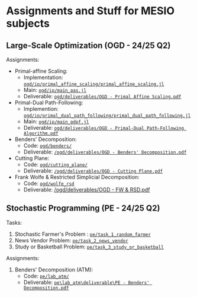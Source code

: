 # Assignments and Stuff for MESIO subjects

## Large-Scale Optimization (OGD - 24/25 Q2)

Assignments:

- Primal-affine Scaling: 
    - Implementation: [`ogd/ip/primal_affine_scaling/primal_affine_scaling.jl`](./ogd/ip/primal_affine_scaling/primal_affine_scaling.jl)
    - Main: [`ogd/ip/main_pas.jl`](./ogd/ip/main_pas.jl)
    - Deliverable: [`ogd/deliverables/OGD - Primal Affine Scaling.pdf`](./ogd/deliverables/OGD%20-%20Primal%20Affine%20Scaling.pdf)
- Primal-Dual Path-Following:
    - Implemention: [`ogd/ip/primal_dual_path_following/primal_dual_path_following.jl`](./ogd/ip/primal_dual_path_following/primal_dual_path_following.jl)
    - Main: [`ogd/ip/main_pdpf.jl`](./ogd/ip/main_pdpf.jl)
    - Deliverable: [``ogd/deliverables/OGD - Primal-Dual Path-Following Algorithm.pdf``](./ogd/deliverables/OGD%20-%20Primal-Dual%20Path-Following%20Algorithm.pdf)
- Benders' Decomposition:
    - Code: [`ogd/benders/`](./ogd/benders/)
    - Deliverable: [`/ogd/deliverables/OGD - Benders' Decomposition.pdf`](./ogd/deliverables/OGD%20-%20Benders'%20Decomposition.pdf)
- Cutting Plane:
    - Code: [`ogd/cutting_plane/`](./ogd/cutting_plane/)
    - Deliverable: [`/ogd/deliverables/OGD - Cutting Plane.pdf`](./ogd/deliverables/OGD%20-%20Cutting%20Plane.pdf)
- Frank Wolfe & Restricted Simplicial Decomposition:
    - Code: [`ogd/wolfe_rsd`](./ogd/wolfe_rsd/)
    - Deliverable: [/ogd/deliverables/OGD - FW & RSD.pdf](./ogd/deliverables/OGD%20-%20FW%20&%20RSD.pdf)
    
## Stochastic Programming (PE - 24/25 Q2)

Tasks:

1. Stochastic Farmer's Problem : [`pe/task_1_random_farmer`](./pe/task_1_random_farmer)
2. News Vendor Problem: [`pe/task_2_news_vendor`](./pe/task_2_news_vendor)
3. Study or Basketball Problem: [`pe/task_3_study_or_basketball`](./pe/task_3_study_or_basketball)

Assignments:

1. Benders' Decomposition (ATM): 
    - Code: [`pe/lab_atm/`](./pe/lab_atm/)
    - Deliverable: [`pe\lab_atm\deliverable\PE - Benders' Decomposition.pdf`](./pe/lab_atm/deliverable/PE%20-%20Benders'%20Decomposition.pdf)
